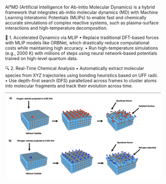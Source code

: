 AI²MD (Artificial Intelligence for Ab-Initio Molecular Dynamics) is a hybrid framework that integrates ab-initio molecular dynamics (MD) with Machine Learning Interatomic Potentials (MLIPs) to enable fast and chemically accurate simulations of complex reactive systems, such as plasma-surface interactions and high-temperature decomposition.

🚀 1. Accelerated Dynamics via MLIP
	•	Replace traditional DFT-based forces with MLIP models like ORBNet, which drastically reduce computational costs while maintaining high accuracy.
	•	Run high-temperature simulations (e.g., 2000 K) with millions of steps using neural network-based potentials trained on high-level quantum data.

🔍 2. Real-Time Chemical Analysis
	•	Automatically extract molecular species from XYZ trajectories using bonding heuristics based on UFF radii.
	•	Use depth-first search (DFS) parallelized across frames to cluster atoms into molecular fragments and track their evolution across time.

![Example](./example.png)
